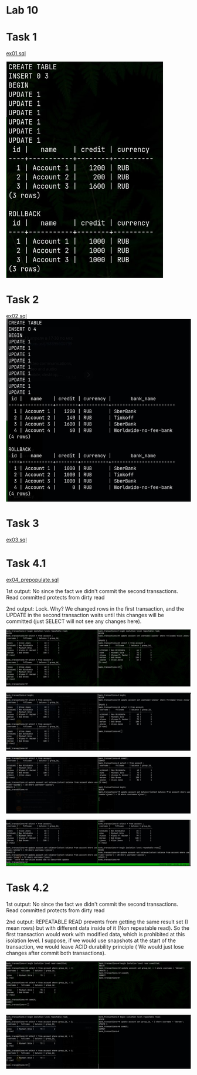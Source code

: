 # Lab 10

# Task 1

[ex01.sql](./ex01.sql)

![](ex01.jpg)

# Task 2

[ex02.sql](./ex02.sql)
![](ex02.jpg)

# Task 3

[ex03.sql](./ex03.sql)

# Task 4.1

[ex04_prepopulate.sql](./ex04_prepopulate.sql)

1st output: No since the fact we didn't commit the second transactions. Read committed protects from dirty read

2nd output: Lock. Why? We changed rows in the first transaction, and the UPDATE in the second transaction waits until
this changes will be committed (just SELECT will not see any changes here).

![](ex04_task1_repeatable_read_1.jpg)

![](ex04_task1_read_committed_1.jpg)

![](ex04_task1_read_committed_2.jpg)

![](ex04_task1_repeatable_read_2.jpg)

# Task 4.2

1st output: No since the fact we didn't commit the second transactions. Read committed protects from dirty read

2nd output: REPEATABLE READ prevents from getting the same result set (I mean rows) but with different data inside of
it (Non repeatable read). So the first transaction would work with modified data, which is prohibited at this isolation
level. I suppose, if we would use snapshots at the start of the transaction, we would leave ACID durability principle (
We would just lose changes after commit both transactions).

![](ex04_task2_read_committed.jpg)

![](ex04_task2_repeatable_read.jpg)